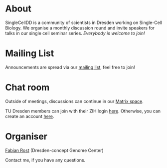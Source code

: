 # About

SingleCellDD is a community of scientists in Dresden working on Single-Cell Biology. We organise a monthly discussion round and invite speakers for talks in our single cell seminar series. _Everybody is welcome to join!_

# Mailing List 

Announcements are spread via our [mailing list](https://mailman.zih.tu-dresden.de/groups/listinfo/singlecell), feel free to join!

# Chat room

Outside of meetings, discussions can continue in our [Matrix space](https://matrix.to/#/#single-cell-dresden:tu-dresden.de).

TU Dresden members can join with their ZIH login [here](https://matrix.tu-dresden.de/#/#single-cell-dresden:tu-dresden.de). Otherwise, you can create an account [here](https://app.element.io/#/login).

# Organiser

[Fabian Rost](https://fis.tu-dresden.de/portal/de/researchers/fabian-rost(3bddab67-b069-483b-90a8-48277c1b80e0).html) (Dresden-concept Genome Center)

Contact me, if you have any questions.
